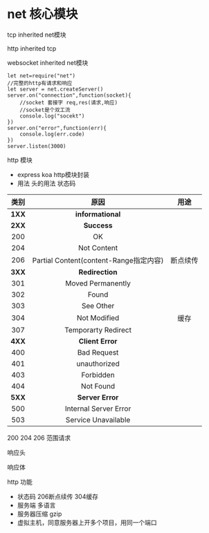 # net 核心模块 
tcp inherited net模块

http inherited tcp

websocket inherited net模块

```
let net=require("net")
//完整的http有请求和响应
let server = net.createServer()
server.on("connection",function(socket){
    //socket 套接字 req,res(请求,响应)
    //socket是个双工流
    console.log("socekt")
})
server.on("error",function(err){
    console.log(err.code)
})
server.listen(3000)
```

http 模块
- express koa http模块封装
- 用法 头的用法 状态码

|类别|原因|用途|
|:--:|:--:|:--:|
|**1XX**|**informational**|
|**2XX**|**Success**|
|200|OK|
|204|Not Content|
|206|Partial Content(content-Range指定内容)|断点续传|
|**3XX**|**Redirection**|
|301|Moved Permanently|
|302|Found|
|303|See Other|
|304|Not Modified|缓存|
|307|Temporarty Redirect|
|**4XX**|**Client Error**|
|400|Bad Request|
|401|unauthorized|
|403|Forbidden|
|404|Not Found|
|**5XX**|**Server Error**|
|500|Internal Server Error|
|503|Service Unavailable|


200
204
206 范围请求

响应头

响应体

http 功能

* 状态码 206断点续传 304缓存
* 服务端 多语言
* 服务器压缩 gzip
* 虚拟主机，同意服务器上开多个项目，用同一个端口

